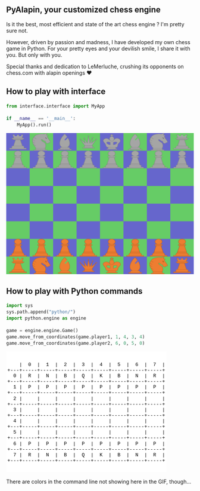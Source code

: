 ## PyAlapin, your customized chess engine
Is it the best, most efficient and state of the art chess engine ? I'm pretty sure not.

However, driven by passion and madness, I have developed my own chess game in Python.
For your pretty eyes and your devilish smile, I share it with you. But only with you.

Special thanks and dedication to LeMerluche, crushing its opponents on chess.com with alapin openings ❤️

## How to play with interface
```python
from interface.interface import MyApp

if __name__ == '__main__':
    MyApp().run()

```

![](docs/scholars_mate_interface.gif)

## How to play with Python commands

```python
import sys
sys.path.append("python/")
import python.engine as engine

game = engine.engine.Game()
game.move_from_coordinates(game.player1, 1, 4, 3, 4)
game.move_from_coordinates(game.player2, 6, 0, 5, 0)
```

![](docs/scholars_mate_command.gif)

There are colors in the command line not showing here in the GIF, though...
